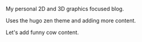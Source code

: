 My personal 2D and 3D graphics focused blog.

Uses the hugo zen theme and adding more content.

Let's add funny cow content.
